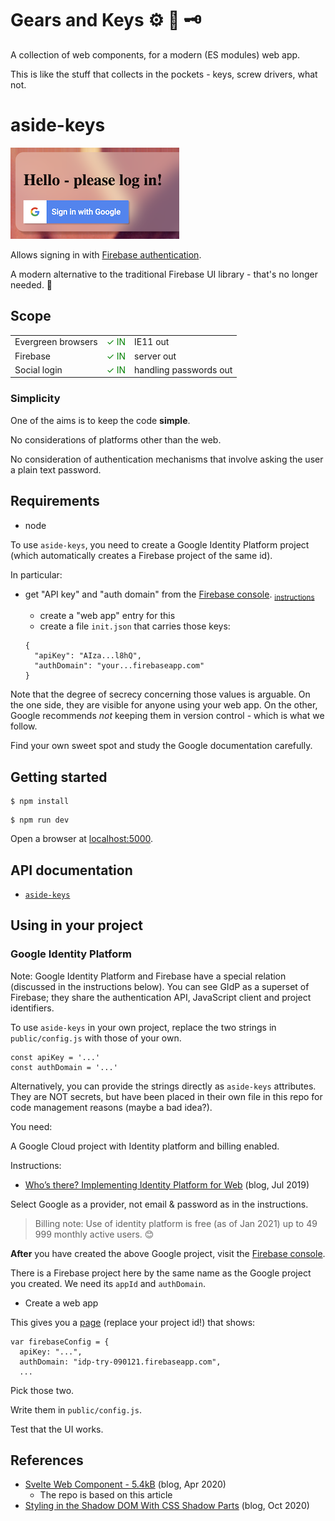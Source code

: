 # Gears and Keys ⚙️ 🔩 🗝

A collection of web components, for a modern (ES modules) web app.

This is like the stuff that collects in the pockets - keys, screw drivers, what not.


# aside-keys

![](.images/aside-keys.png)

Allows signing in with [Firebase authentication](https://firebase.google.com/products/auth).

A modern alternative to the traditional Firebase UI library - that's no longer needed. 🕺

<!--
.. short mentions of others here
-->

<!-- 
## Playground

tbd. place testing link in the GitHub description, once deployed
-->

## Scope

||||
|---|---|---|
|Evergreen browsers|<font color=green>&check; IN</font>|IE11 out|
|Firebase|<font color=green>&check; IN</font>|server out|
|Social login|<font color=green>&check; IN</font>|handling passwords out|

### Simplicity

One of the aims is to keep the code **simple**.

No considerations of platforms other than the web.

No consideration of authentication mechanisms that involve asking the user a plain text password.


## Requirements

- node

To use `aside-keys`, you need to create a Google Identity Platform project (which automatically creates a Firebase project of the same id).

In particular:

- get "API key" and "auth domain" from the [Firebase console](https://console.firebase.google.com/). <sub>[instructions](https://firebase.google.com/docs/projects/api-keys)</sub>
  - create a "web app" entry for this
  - create a file `init.json` that carries those keys:

   ```
   {
     "apiKey": "AIza...l8hQ",
     "authDomain": "your...firebaseapp.com"
   }
   ```

Note that the degree of secrecy concerning those values is arguable. On the one side, they are visible for anyone using your web app. On the other, Google recommends *not* keeping them in version control - which is what we follow.

Find your own sweet spot and study the Google documentation carefully.



<!--
Notes on secrecy:

"API keys for Firebase services are ok to include in code or checked-in config files" (regarding _Firebase_)
-->

<!--
Developed on:

macOS 11.1
node 15.x
-->


## Getting started

```
$ npm install
```

```
$ npm run dev 
```

Open a browser at [localhost:5000](http://localhost:5000). 


<!-- tbd. make this 'deploy/README.md'
## Packaging

```
$ npm run build
```
-->

<!--
## Using

tbd. instructions about getting the module
-->


## API documentation

- [`aside-keys`](docs/aside-keys.md)

## Using in your project

### Google Identity Platform

Note: Google Identity Platform and Firebase have a special relation (discussed in the instructions below). You can see GIdP as a superset of Firebase; they share the authentication API, JavaScript client and project identifiers.

To use `aside-keys` in your own project, replace the two strings in `public/config.js` with those of your own.

```
const apiKey = '...'
const authDomain = '...'
```

Alternatively, you can provide the strings directly as `aside-keys` attributes. They are NOT secrets, but have been placed in their own file in this repo for code management reasons (maybe a bad idea?).

You need:

A Google Cloud project with Identity platform and billing enabled.

Instructions:

- [Who’s there? Implementing Identity Platform for Web](https://medium.com/@ThatJenPerson/whos-there-implementing-identity-platform-for-web-c210c6839d3b) (blog, Jul 2019)

Select Google as a provider, not email & password as in the instructions.

>Billing note: Use of identity platform is free (as of Jan 2021) up to 49 999 monthly active users. 😊

**After** you have created the above Google project, visit the [Firebase console](https://console.firebase.google.com).

There is a Firebase project here by the same name as the Google project you created. We need its `appId` and `authDomain`.

- Create a web app

This gives you a [page](https://console.firebase.google.com/u/0/project/YOUR_PROJECT_ID/overview) (replace your project id!) that shows:

```
var firebaseConfig = {
  apiKey: "...",
  authDomain: "idp-try-090121.firebaseapp.com",
  ...
```

Pick those two.

Write them in `public/config.js`.

Test that the UI works.


## References

- [Svelte Web Component - 5.4kB](https://medium.com/@gogakoreli/svelte-web-component-5-4kb-4afe46590d99) (blog, Apr 2020)
  - The repo is based on this article
- [Styling in the Shadow DOM With CSS Shadow Parts](https://css-tricks.com/styling-in-the-shadow-dom-with-css-shadow-parts/) (blog, Oct 2020)


